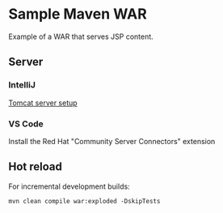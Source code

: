 # Sample Maven WAR

Example of a WAR that serves JSP content.

## Server

### IntelliJ

[Tomcat server setup](https://mkyong.com/intellij/intellij-idea-run-debug-web-application-on-tomcat/)

### VS Code

Install the Red Hat "Community Server Connectors" extension

## Hot reload

For incremental development builds:

```shell
mvn clean compile war:exploded -DskipTests
```
